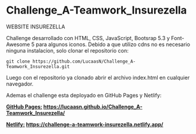 # Challenge_A-Teamwork_Insurezella
WEBSITE INSUREZELLA

Challenge desarrollado con HTML, CSS, JavaScript, Bootsrap 5.3 y Font-Awesome 5 para algunos iconos. 
Debido a que utilizo cdns no es necesario ninguna instalacion, solo clonar el repositorio con:

`git clone https://github.com/LucaasN/Challenge_A-Teamwork_Insurezella.git` 

Luego con el repositorio ya clonado abrir el archivo index.html en cualquier navegador.

Ademas el challenge esta deployado en GitHub Pages y Netlify:

<u><b>GitHub Pages:<b/></u> https://lucaasn.github.io/Challenge_A-Teamwork_Insurezella/ 

<u><b>Netlify:<b/></u> https://challenge-a-teamwork-insurezella.netlify.app/
